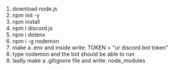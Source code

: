 1. download node.js
2. npm init -y
3. npm install
4. npm i discord.js
5. npm i dotenv
6. npm i -g nodemon
7. make a .env and inside write: TOKEN = "ur discord bot token"
8. type nodemon and the bot should be able to run
9. lastly make a .gitignore file and write: node_modules
